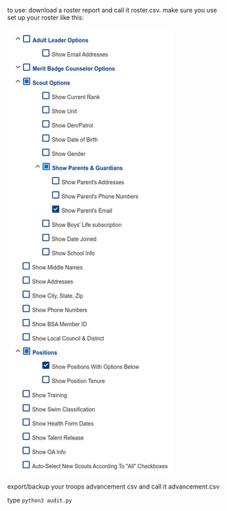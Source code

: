 to use:
download a roster report and call it roster.csv. make sure you use set up your roster like this:

![roster setting](roster_settings.png)

export/backup your troops advancement csv and call it advancement.csv

type `python3 audit.py`

